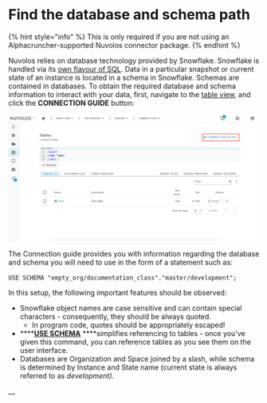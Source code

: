 # Find the database and schema path

{% hint style="info" %}
This is only required if you are not using an Alphacruncher-supported Nuvolos connector package.
{% endhint %}

Nuvolos relies on database technology provided by Snowflake. Snowflake is handled via its [own flavour of SQL](https://docs.snowflake.net/manuals/sql-reference-commands.html).  Data in a particular snapshot or current state of an instance is located in a schema in Snowflake. Schemas are contained in databases. To obtain the required database and schema information to interact with your data, first, navigate to the [table view](../the-table-view/), and click the **CONNECTION GUIDE** button:

![](../../.gitbook/assets/screen-shot-2020-03-17-at-1.22.49-pm.png)

The Connection guide provides you with information regarding the database and schema you will need to use in the form of a statement such as:

```text
USE SCHEMA "empty_org/documentation_class"."master/development";
```

In this setup, the following important features should be observed:

* Snowflake object names are case sensitive and can contain special characters - consequently, they should be always quoted.
  * In program code, quotes should be appropriately escaped!
* \*\*\*\*[**USE SCHEMA**](https://docs.snowflake.net/manuals/sql-reference/sql/use-schema.html) ****simplifies referencing to tables - once you've given this command, you can reference tables as you see them on the user interface.
* Databases are Organization and Space joined by a slash, while schema is determined by Instance and State name \(current state is always referred to as _development\)._

\_\_

